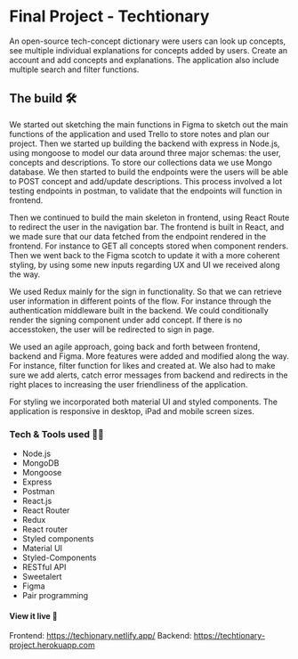 # Final Project - Techtionary

An open-source tech-concept dictionary were users can look up concepts, see multiple individual explanations for concepts added by users. Create an account and add concepts and explanations. The application also include multiple search and filter functions. 

## The build 🛠

We started out sketching the main functions in Figma to sketch out the main functions of the application and used Trello to store notes and plan our project. Then we started up building the backend with express in Node.js, using mongoose to model our data around three major schemas: the user, concepts and descriptions. To store our collections data we use Mongo database. We then started to build the endpoints were the users will be able to POST concept and add/update descriptions. This process involved  a lot testing endpoints in postman, to validate that the endpoints will function in frontend. 

Then we continued to build the main skeleton in frontend, using React Route to redirect the user in the navigation bar. The frontend is built in React, and we made sure that our data fetched from the endpoint rendered in the frontend. For instance to GET all concepts stored when component renders. Then we went back to the Figma scotch to update it with a more coherent styling, by using some new inputs regarding UX and UI we received along the way. 

We used Redux mainly for the sign in functionality. So that we can retrieve user information in different points of the flow. For instance through the authentication middleware built in the backend. We could conditionally render the signing component under add concept. If there is no accesstoken, the user will be redirected to sign in page. 

We used an agile approach, going back and forth between frontend, backend and Figma. More features were added and modified along the way. For instance, filter function for likes and created at. We also had to make sure we add alerts, catch error messages from backend and redirects in the right places to increasing the user friendliness of the application.  

For styling we incorporated both material UI and styled components. The application is responsive in desktop, iPad and mobile screen sizes. 

### Tech & Tools used 👩‍💻

* Node.js
* MongoDB
* Mongoose
* Express
* Postman
* React.js
* React Router
* Redux
* React router
* Styled components
* Material UI
* Styled-Components
* RESTful API
* Sweetalert
* Figma
* Pair programming

#### View it live 👀

Frontend: https://techionary.netlify.app/
Backend: https://techtionary-project.herokuapp.com
